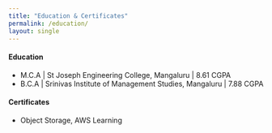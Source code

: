 ```yaml
---
title: "Education & Certificates"
permalink: /education/
layout: single
---
```


#### Education
- M.C.A | St Joseph Engineering College, Mangaluru | 8.61 CGPA
- B.C.A | Srinivas Institute of Management Studies, Mangaluru | 7.88 CGPA

#### Certificates
- Object Storage, AWS Learning

